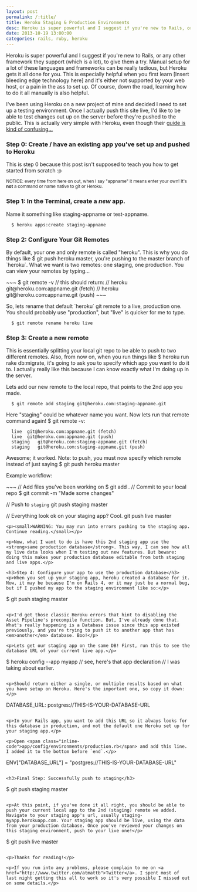 ```yaml
---
layout: post
permalink: /:title/
title: Heroku Staging & Production Environments
desc: Heroku is super powerful and I suggest if you're new to Rails, or any other framework they support (which is a lot), to give them a try. Manual setup for a lot of these languages and frameworks can be really tedious, but Heroku gets it all done for you. This is especially helpful when you first learn [Insert bleeding edge technology here] and it's either not supported by your web host, or a pain in the ass to set up. Of course, down the road, learning how to do it all manually is also helpful.
date: 2013-10-19 13:00:00
categories: rails, ruby, heroku
---
```



<p>Heroku is super powerful and I suggest if you're new to Rails, or any other framework they support (which is a lot), to give them a try. Manual setup for a lot of these languages and frameworks can be really tedious, but Heroku gets it all done for you. This is especially helpful when you first learn [Insert bleeding edge technology here] and it's either not supported by your web host, or a pain in the ass to set up. Of course, down the road, learning how to do it all manually is also helpful.</p>

<p>I've been using Heroku on a new project of mine and decided I need to set up a testing environment. Once I actually push this site live, I'd like to be able to test changes out up on the server before they're pushed to the public. This is actually very simple with Heroku, even though their <a href="https://devcenter.heroku.com/articles/multiple-environments">guide is kind of confusing...</a></p>

<h3>Step 0: Create / have an existing app you've set up and pushed to Heroku</h3>

<p>This is step 0 because this post isn't supposed to teach you how to get started from scratch :p</p>

<p><small>NOTICE: every time from here on out, when I say "appname" it means enter your own! It's <strong>not</strong> a command or name native to git or Heroku.</small></p>

<h3>Step 1: In the Terminal, create a <em>new</em> app.</h3>

<p>Name it something like staging-appname or test-appname.</p>

~~~
  $ heroku apps:create staging-appname
~~~

<h3>Step 2: Configure Your Git Remotes</h3>
<p>By default, your one and only remote is called "heroku". This is why you do things like <span class="inline-code">$ git push heroku master</span>, you're pushing to the master branch of `heroku`. What we want is two remotes: one staging, one production. You can view your remotes by typing...</p>
~~~
  $ git remote -v
  // this should return:
  // heroku	git@heroku.com:appname.git (fetch)
  // heroku	git@heroku.com:appname.git (push)
~~~

<p>So, lets rename that default `heroku` git remote to a live, production one. You should probably use "production", but "live" is quicker for me to type.</p>

~~~
  $ git remote rename heroku live
~~~

<h3>Step 3: Create a new remote</h3>
<p>This is essentially splitting your local git repo to be able to push to two different remotes. Also, from now on, when you run things like <span class="inline-code">$ heroku run rake db:migrate</span>, it's going to ask you to specify which app you want to do it to. I actually really like this because I can know exactly what I'm doing up in the server.</p>

<p>Lets add our new remote to the local repo, that points to the 2nd app you made.</p>

~~~
  $ git remote add staging git@heroku.com:staging-appname.git
~~~

<p>Here "staging" could be whatever name you want. Now lets run that remote command again! <span class="inline-code">$ git remote -v</span>:</p>

~~~
  live	git@heroku.com:appname.git (fetch)
  live	git@heroku.com:appname.git (push)
  staging	git@heroku.com:staging-appname.git (fetch)
  staging	git@heroku.com:staging-appname.git (push)
~~~

<p>Awesome; it worked. Note: to push, you must now specify which remote instead of just saying <span class="inline-code">$ git push heroku master</span></p>

<p>Example workflow:</p>
~~~
  // Add files you've been working on
  $ git add .
  // Commit to your local repo
  $ git commit -m "Made some changes"

  // Push to `staging`
  git push staging master

  // Everything look ok on your staging app? Cool.
  git push live master

~~~
<p><small>WARNING: You may run into errors pushing to the staging app. Continue reading.</small></p>

<p>Now, what I want to do is have this 2nd staging app use the <strong>same production database</strong>. This way, I can see how all my live data looks when I'm testing out new features. But beware: doing this makes your production database editable from both staging and live apps.</p>

<h3>Step 4: Configure your app to use the production database</h3>
<p>When you set up your staging app, heroku created a database for it. Now, it may be because I'm on Rails 4, or it may just be a normal bug, but if I pushed my app to the staging environment like so:</p>

~~~
  $ git push staging master
~~~

<p>I'd get those classic Heroku errors that hint to disabling the Asset Pipeline's precompile function. But, I've already done that. What's really happening is a Database issue since this app existed previously, and you're trying to push it to another app that has <em>another</em> database. Boo!</p>

<p>Lets get our staging app on the same DB! First, run this to see the database URL of your current live app.</p>

~~~
  $ heroku config --app myapp
  // see, here's that app declaration
  // I was taking about earlier.
~~~

<p>Should return either a single, or multiple results based on what you have setup on Heroku. Here's the important one, so copy it down:</p>

~~~
DATABASE_URL: postgres://THIS-IS-YOUR-DATABASE-URL
~~~

<p>In your Rails app, you want to add this URL so it always looks for this database in production, and not the default one Heroku set up for your staging app.</p>

<p>Open <span class="inline-code">app/config/environments/production.rb</span> and add this line. I added it to the bottom before `end`.</p>

~~~
  ENV["DATABASE_URL"] = "postgres://THIS-IS-YOUR-DATABASE-URL"
~~~

<h3>Final Step: Successfully push to staging</h3>

~~~
  $ git push staging master
~~~

<p>At this point, if you've done it all right, you should be able to push your current local app to the 2nd (staging) remote we added. Navigate to your staging app's url, usually staging-myapp.herokuapp.com. Your staging app should be live, using the data from your production database. Once you've reviewed your changes on this staging environment, push to your live one!</p>

~~~
  $ git push live master
~~~

<p>Thanks for reading!</p>

<p>If you run into any problems, please complain to me on <a href="http://www.twitter.com/atmattb">Twitter</a>. I spent most of last night getting this all to work so it's very possible I missed out on some details.</p>
